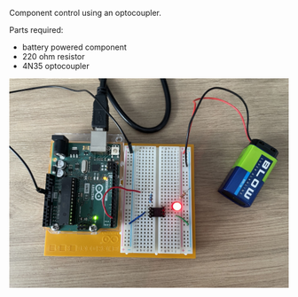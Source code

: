 Component control using an optocoupler.

Parts required:
- battery powered component
- 220 ohm resistor
- 4N35 optocoupler

![img](img.jpg)
